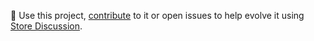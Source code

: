 📢 Use this project, [contribute](https://github.com/vtex-apps/treasure-data-pixel) to it or open issues to help evolve it using [Store Discussion](https://github.com/vtex-apps/store-discussion).